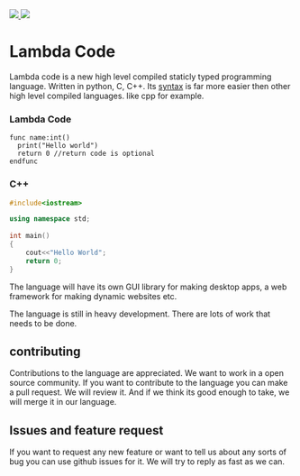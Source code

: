 <a href="https://marketplace.visualstudio.com/items?itemName=MrinmoyHaloi.lc-lang-support">
    <img src="https://img.shields.io/visual-studio-marketplace/v/MrinmoyHaloi.lc-lang-support?color=blue&label=VSCode%20Extension&logo=visualstudiocode&logoColor=blue&style=for-the-badge">
<a href="LICENSE">
    <img src="https://img.shields.io/github/license/mrinmoyhaloi/lambda-code?style=for-the-badge">
</a>

# Lambda Code

Lambda code is a new high level compiled staticly typed programming language. Written in python, C, C++. Its [syntax](syntax.md) is far more easier then other high level compiled languages. like cpp for example.

### Lambda Code
```lc
func name:int()
  print("Hello world")
  return 0 //return code is optional
endfunc
```
### C++
```cpp
#include<iostream>

using namespace std;
 
int main()
{
    cout<<"Hello World";     
    return 0;
}
```

The language will have its own GUI library for making desktop apps, a web framework for making dynamic websites etc.

The language is still in heavy development. There are lots of work that needs to be done.

## contributing
Contributions to the language are appreciated. We want to work in a open source community. If you want to contribute to the language you can make a pull request. We will review it. And if we think its good enough to take, we will merge it in our language.

## Issues and feature request
If you want to request any new feature or want to tell us about any sorts of bug you can use github issues for it. We will try to reply as fast as we can.
